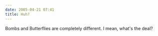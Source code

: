 ```yaml
---
date: 2005-04-21 07:41
title: Huh?
---
```

Bombs and Butterflies
are completely different.
I mean, what's the deal?
